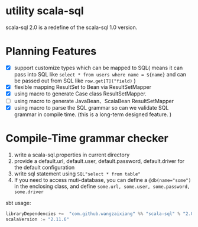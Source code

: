utility scala-sql
=================

scala-sql 2.0 is a redefine of the scala-sql 1.0 version.

# Planning Features

- [X] support customize types which can be mapped to SQL( means it can pass into SQL 
like `select * from users where name = ${name}` and can be passed out from SQL like `row.get[T]("field)` )
- [X] flexible mapping ResultSet to Bean via ResultSetMapper
- [X] using macro to generate Case class ResultSetMapper.
- [ ] using macro to generate JavaBean、ScalaBean ResultSetMapper
- [X] using macro to parse the SQL grammar so can we validate SQL grammar in compile time. (this is a 
long-term designed feature. )

# Compile-Time grammar checker
1. write a scala-sql.properties in current directory 
2. provide a default.url, default.user, default.password, default.driver for the default configuration
3. write sql statement using `SQL"select * from table"`
4. If you need to access muti-database, you can define a `@db(name="some")` in the enclosing class, and 
define `some.url, some.user, some.password, some.driver` 


sbt usage:
```sbt
libraryDependencies +=  "com.github.wangzaixiang" %% "scala-sql" % "2.0.0-SNAPSHOT"
scalaVersion := "2.11.6"

```


